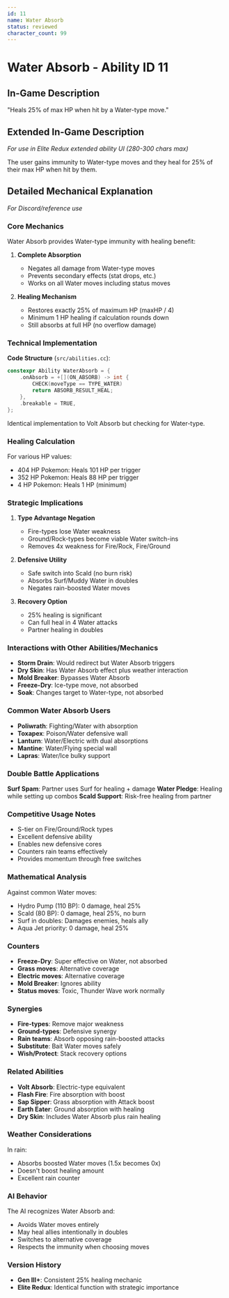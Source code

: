 ```yaml
---
id: 11
name: Water Absorb
status: reviewed
character_count: 99
---
```


# Water Absorb - Ability ID 11

## In-Game Description
"Heals 25% of max HP when hit by a Water-type move."

## Extended In-Game Description
*For use in Elite Redux extended ability UI (280-300 chars max)*

The user gains immunity to Water-type moves and they heal for 25% of their max HP when hit by them.


## Detailed Mechanical Explanation
*For Discord/reference use*

### Core Mechanics
Water Absorb provides Water-type immunity with healing benefit:

1. **Complete Absorption**
   - Negates all damage from Water-type moves
   - Prevents secondary effects (stat drops, etc.)
   - Works on all Water moves including status moves

2. **Healing Mechanism**
   - Restores exactly 25% of maximum HP (maxHP / 4)
   - Minimum 1 HP healing if calculation rounds down
   - Still absorbs at full HP (no overflow damage)

### Technical Implementation

**Code Structure** (`src/abilities.cc`):
```cpp
constexpr Ability WaterAbsorb = {
    .onAbsorb = +[](ON_ABSORB) -> int {
        CHECK(moveType == TYPE_WATER)
        return ABSORB_RESULT_HEAL;
    },
    .breakable = TRUE,
};
```

Identical implementation to Volt Absorb but checking for Water-type.

### Healing Calculation
For various HP values:
- 404 HP Pokemon: Heals 101 HP per trigger
- 352 HP Pokemon: Heals 88 HP per trigger
- 4 HP Pokemon: Heals 1 HP (minimum)

### Strategic Implications

1. **Type Advantage Negation**
   - Fire-types lose Water weakness
   - Ground/Rock-types become viable Water switch-ins
   - Removes 4x weakness for Fire/Rock, Fire/Ground

2. **Defensive Utility**
   - Safe switch into Scald (no burn risk)
   - Absorbs Surf/Muddy Water in doubles
   - Negates rain-boosted Water moves

3. **Recovery Option**
   - 25% healing is significant
   - Can full heal in 4 Water attacks
   - Partner healing in doubles

### Interactions with Other Abilities/Mechanics
- **Storm Drain**: Would redirect but Water Absorb triggers
- **Dry Skin**: Has Water Absorb effect plus weather interaction
- **Mold Breaker**: Bypasses Water Absorb
- **Freeze-Dry**: Ice-type move, not absorbed
- **Soak**: Changes target to Water-type, not absorbed

### Common Water Absorb Users
- **Poliwrath**: Fighting/Water with absorption
- **Toxapex**: Poison/Water defensive wall
- **Lanturn**: Water/Electric with dual absorptions
- **Mantine**: Water/Flying special wall
- **Lapras**: Water/Ice bulky support

### Double Battle Applications
**Surf Spam**: Partner uses Surf for healing + damage
**Water Pledge**: Healing while setting up combos
**Scald Support**: Risk-free healing from partner

### Competitive Usage Notes
- S-tier on Fire/Ground/Rock types
- Excellent defensive ability
- Enables new defensive cores
- Counters rain teams effectively
- Provides momentum through free switches

### Mathematical Analysis
Against common Water moves:
- Hydro Pump (110 BP): 0 damage, heal 25%
- Scald (80 BP): 0 damage, heal 25%, no burn
- Surf in doubles: Damages enemies, heals ally
- Aqua Jet priority: 0 damage, heal 25%

### Counters
- **Freeze-Dry**: Super effective on Water, not absorbed
- **Grass moves**: Alternative coverage
- **Electric moves**: Alternative coverage
- **Mold Breaker**: Ignores ability
- **Status moves**: Toxic, Thunder Wave work normally

### Synergies
- **Fire-types**: Remove major weakness
- **Ground-types**: Defensive synergy
- **Rain teams**: Absorb opposing rain-boosted attacks
- **Substitute**: Bait Water moves safely
- **Wish/Protect**: Stack recovery options

### Related Abilities
- **Volt Absorb**: Electric-type equivalent
- **Flash Fire**: Fire absorption with boost
- **Sap Sipper**: Grass absorption with Attack boost
- **Earth Eater**: Ground absorption with healing
- **Dry Skin**: Includes Water Absorb plus rain healing

### Weather Considerations
In rain:
- Absorbs boosted Water moves (1.5x becomes 0x)
- Doesn't boost healing amount
- Excellent rain counter

### AI Behavior
The AI recognizes Water Absorb and:
- Avoids Water moves entirely
- May heal allies intentionally in doubles
- Switches to alternative coverage
- Respects the immunity when choosing moves

### Version History
- **Gen III+**: Consistent 25% healing mechanic
- **Elite Redux**: Identical function with strategic importance